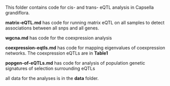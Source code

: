 This folder contains code for cis- and trans- eQTL analysis in Capsella grandiflora.

**matrix-eQTL.md** has code for running matrix eQTL on all samples to detect associations between all snps and all genes. 

**wgcna.md** has code for the coexpression analysis 

**coexpression-eqtls.md** has code for mapping eigenvalues of coexpression networks. The coexpression eQTLs are in **Table1**

**popgen-of-eQTLs.md** has code for analysis of population genetic signatures of selection surrounding eQTLs

all data for the analyses is in the **data** folder.



